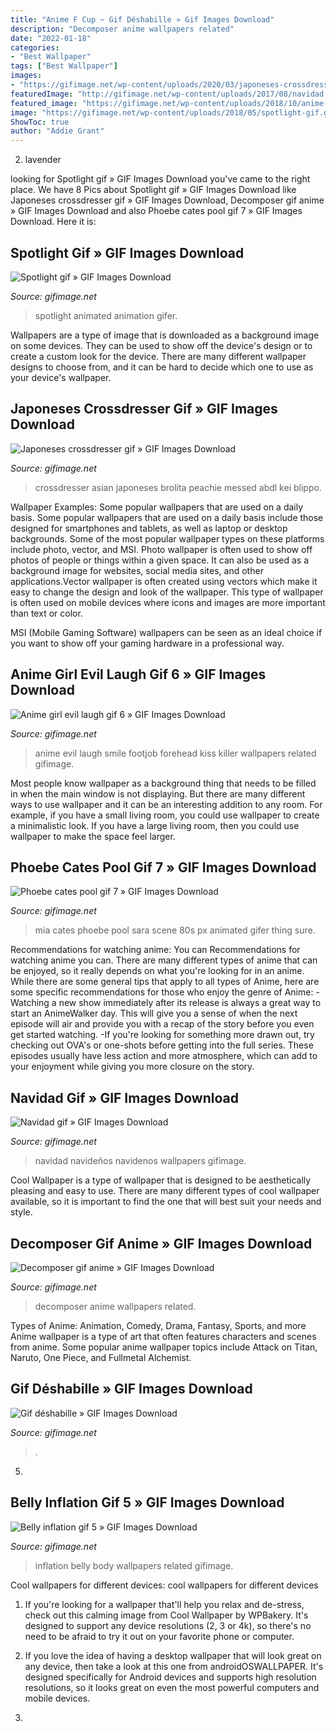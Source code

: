 ```yaml
---
title: "Anime F Cup ~ Gif Déshabille » Gif Images Download"
description: "Decomposer anime wallpapers related"
date: "2022-01-18"
categories:
- "Best Wallpaper"
tags: ["Best Wallpaper"]
images:
- "https://gifimage.net/wp-content/uploads/2020/03/japoneses-crossdresser-gif-.gif"
featuredImage: "http://gifimage.net/wp-content/uploads/2017/08/navidad-gif-13.gif"
featured_image: "https://gifimage.net/wp-content/uploads/2018/10/anime-girl-evil-laugh-gif-7-300x200.gif"
image: "https://gifimage.net/wp-content/uploads/2018/05/spotlight-gif.gif"
ShowToc: true
author: "Addie Grant"
---
```



2. lavender 

	

		
looking for Spotlight gif » GIF Images Download you've came to the right place. We have 8 Pics about Spotlight gif » GIF Images Download like Japoneses crossdresser gif » GIF Images Download, Decomposer gif anime » GIF Images Download and also Phoebe cates pool gif 7 » GIF Images Download. Here it is:
		
    
## Spotlight Gif » GIF Images Download

<img loading=lazy src="https://gifimage.net/wp-content/uploads/2018/05/spotlight-gif.gif" onerror="this.onerror=null;this.src='https://tse1.mm.bing.net/th?id=OIP.X3QRAfkkKr5Qg7Vc3wyOfwHaEo&amp;pid=15.1';" alt="Spotlight gif » GIF Images Download">

_Source: gifimage.net_

>spotlight animated animation gifer. 

	

Wallpapers are a type of image that is downloaded as a background image on some devices. They can be used to show off the device's design or to create a custom look for the device. There are many different wallpaper designs to choose from, and it can be hard to decide which one to use as your device's wallpaper.

    
## Japoneses Crossdresser Gif » GIF Images Download

<img loading=lazy src="https://gifimage.net/wp-content/uploads/2020/03/japoneses-crossdresser-gif-.gif" onerror="this.onerror=null;this.src='https://tse2.mm.bing.net/th?id=OIP.Pf-4aXjec_yWXbQDlFpAkQAAAA&amp;pid=15.1';" alt="Japoneses crossdresser gif » GIF Images Download">

_Source: gifimage.net_

>crossdresser asian japoneses brolita peachie messed abdl kei blippo. 

	

Wallpaper Examples: Some popular wallpapers that are used on a daily basis.
Some popular wallpapers that are used on a daily basis include those designed for smartphones and tablets, as well as laptop or desktop backgrounds. Some of the most popular wallpaper types on these platforms include photo, vector, and MSI. 
Photo wallpaper is often used to show off photos of people or things within a given space. It can also be used as a background image for websites, social media sites, and other applications.Vector wallpaper is often created using vectors which make it easy to change the design and look of the wallpaper. This type of wallpaper is often used on mobile devices where icons and images are more important than text or color. 

MSI (Mobile Gaming Software) wallpapers can be seen as an ideal choice if you want to show off your gaming hardware in a professional way.

    
## Anime Girl Evil Laugh Gif 6 » GIF Images Download

<img loading=lazy src="https://gifimage.net/wp-content/uploads/2018/10/anime-girl-evil-laugh-gif-7-300x200.gif" onerror="this.onerror=null;this.src='https://tse3.mm.bing.net/th?id=OIP.7ASMmBlCoCSzFCTWJHGcqQAAAA&amp;pid=15.1';" alt="Anime girl evil laugh gif 6 » GIF Images Download">

_Source: gifimage.net_

>anime evil laugh smile footjob forehead kiss killer wallpapers related gifimage. 

	

Most people know wallpaper as a background thing that needs to be filled in when the main window is not displaying. But there are many different ways to use wallpaper and it can be an interesting addition to any room. For example, if you have a small living room, you could use wallpaper to create a minimalistic look. If you have a large living room, then you could use wallpaper to make the space feel larger.

    
## Phoebe Cates Pool Gif 7 » GIF Images Download

<img loading=lazy src="https://gifimage.net/wp-content/uploads/2018/04/phoebe-cates-pool-gif-7.gif" onerror="this.onerror=null;this.src='https://tse3.mm.bing.net/th?id=OIP.lTfOxdBWun0x-2Bv4JnXjwAAAA&amp;pid=15.1';" alt="Phoebe cates pool gif 7 » GIF Images Download">

_Source: gifimage.net_

>mia cates phoebe pool sara scene 80s px animated gifer thing sure. 

	

Recommendations for watching anime: You can
Recommendations for watching anime you can. There are many different types of anime that can be enjoyed, so it really depends on what you're looking for in an anime. While there are some general tips that apply to all types of Anime, here are some specific recommendations for those who enjoy the genre of Anime: 
-Watching a new show immediately after its release is always a great way to start an AnimeWalker day. This will give you a sense of when the next episode will air and provide you with a recap of the story before you even get started watching. 
-If you're looking for something more drawn out, try checking out OVA's or one-shots before getting into the full series. These episodes usually have less action and more atmosphere, which can add to your enjoyment while giving you more closure on the story.

    
## Navidad Gif » GIF Images Download

<img loading=lazy src="http://gifimage.net/wp-content/uploads/2017/08/navidad-gif-13.gif" onerror="this.onerror=null;this.src='https://tse1.mm.bing.net/th?id=OIP.7gtJs56QF-UyJrmtsfVLhgHaFj&amp;pid=15.1';" alt="Navidad gif » GIF Images Download">

_Source: gifimage.net_

>navidad navideños navidenos wallpapers gifimage. 

	

Cool Wallpaper is a type of wallpaper that is designed to be aesthetically pleasing and easy to use. There are many different types of cool wallpaper available, so it is important to find the one that will best suit your needs and style.

    
## Decomposer Gif Anime » GIF Images Download

<img loading=lazy src="https://gifimage.net/wp-content/uploads/2018/11/decomposition-gif-1.gif" onerror="this.onerror=null;this.src='https://tse4.mm.bing.net/th?id=OIP.TfMaeM5efHkymUyatCpAOQAAAA&amp;pid=15.1';" alt="Decomposer gif anime » GIF Images Download">

_Source: gifimage.net_

>decomposer anime wallpapers related. 

	

Types of Anime: Animation, Comedy, Drama, Fantasy, Sports, and more
Anime wallpaper is a type of art that often features characters and scenes from anime. Some popular anime wallpaper topics include Attack on Titan, Naruto, One Piece, and Fullmetal Alchemist.

    
## Gif Déshabille » GIF Images Download

<img loading=lazy src="https://gifimage.net/wp-content/uploads/2018/11/gif-déshabille.gif" onerror="this.onerror=null;this.src='https://tse2.mm.bing.net/th?id=OIP.8M6QQjgF-4PkRAqeub9aMQHaFj&amp;pid=15.1';" alt="Gif déshabille » GIF Images Download">

_Source: gifimage.net_

>. 

	

5.

    
## Belly Inflation Gif 5 » GIF Images Download

<img loading=lazy src="https://gifimage.net/wp-content/uploads/2017/09/belly-inflation-gif-6-300x200.gif" onerror="this.onerror=null;this.src='https://tse1.mm.bing.net/th?id=OIP.79kkn9T0bWJd8MRl8Y8oSAAAAA&amp;pid=15.1';" alt="Belly inflation gif 5 » GIF Images Download">

_Source: gifimage.net_

>inflation belly body wallpapers related gifimage. 

	

Cool wallpapers for different devices:
cool wallpapers for different devices 

1. If you're looking for a wallpaper that'll help you relax and de-stress, check out this calming image from Cool Wallpaper by WPBakery. It's designed to support any device resolutions (2, 3 or 4k), so there's no need to be afraid to try it out on your favorite phone or computer.

2. If you love the idea of having a desktop wallpaper that will look great on any device, then take a look at this one from androidOSWALLPAPER. It's designed specifically for Android devices and supports high resolution resolutions, so it looks great on even the most powerful computers and mobile devices.

3.

